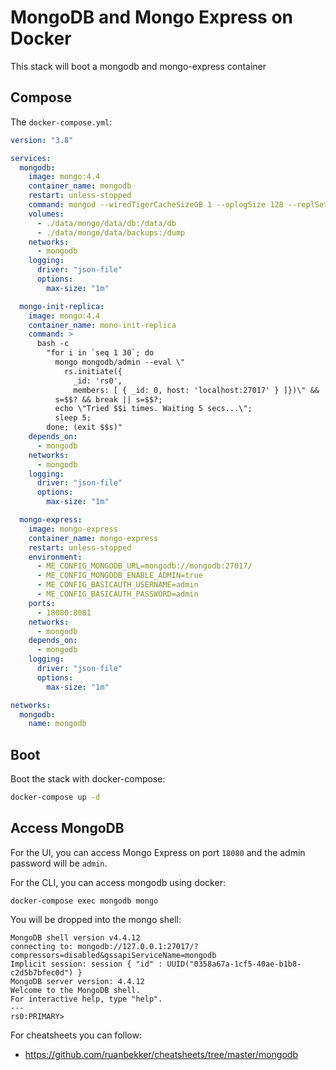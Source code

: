 # MongoDB and Mongo Express on Docker

This stack will boot a mongodb and mongo-express container

## Compose 

The `docker-compose.yml`:

```yaml
version: "3.8"

services:
  mongodb:
    image: mongo:4.4
    container_name: mongodb
    restart: unless-stopped
    command: mongod --wiredTigerCacheSizeGB 1 --oplogSize 128 --replSet rs0
    volumes:
      - ./data/mongo/data/db:/data/db
      - ./data/mongo/data/backups:/dump
    networks:
      - mongodb
    logging:
      driver: "json-file"
      options:
        max-size: "1m"

  mongo-init-replica:
    image: mongo:4.4
    container_name: mono-init-replica
    command: >
      bash -c
        "for i in `seq 1 30`; do
          mongo mongodb/admin --eval \"
            rs.initiate({
              _id: 'rs0',
              members: [ { _id: 0, host: 'localhost:27017' } ]})\" &&
          s=$$? && break || s=$$?;
          echo \"Tried $$i times. Waiting 5 secs...\";
          sleep 5;
        done; (exit $$s)"
    depends_on:
      - mongodb
    networks:
      - mongodb
    logging:
      driver: "json-file"
      options:
        max-size: "1m"

  mongo-express:
    image: mongo-express
    container_name: mongo-express
    restart: unless-stopped
    environment:
      - ME_CONFIG_MONGODB_URL=mongodb://mongodb:27017/
      - ME_CONFIG_MONGODB_ENABLE_ADMIN=true
      - ME_CONFIG_BASICAUTH_USERNAME=admin
      - ME_CONFIG_BASICAUTH_PASSWORD=admin
    ports:
      - 18080:8081
    networks:
      - mongodb
    depends_on:
      - mongodb
    logging:
      driver: "json-file"
      options:
        max-size: "1m"

networks:
  mongodb:
    name: mongodb
```

## Boot

Boot the stack with docker-compose:

```bash
docker-compose up -d
```

## Access MongoDB

For the UI, you can access Mongo Express on port `18080` and the admin password will be `admin`. 

For the CLI, you can access mongodb using docker:

```
docker-compose exec mongodb mongo
```

You will be dropped into the mongo shell:

```
MongoDB shell version v4.4.12
connecting to: mongodb://127.0.0.1:27017/?compressors=disabled&gssapiServiceName=mongodb
Implicit session: session { "id" : UUID("0358a67a-1cf5-40ae-b1b8-c2d5b7bfec0d") }
MongoDB server version: 4.4.12
Welcome to the MongoDB shell.
For interactive help, type "help".
---
rs0:PRIMARY>
```

For cheatsheets you can follow:
- https://github.com/ruanbekker/cheatsheets/tree/master/mongodb

